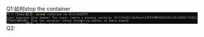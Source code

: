 Q1:如何stop the container
![c7a87a296c160057c08ff69211ac2a56.png](../../_resources/c7a87a296c160057c08ff69211ac2a56.png)
Q2:
